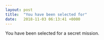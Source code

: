```yaml
---
layout: post
title:  "You have been selected for"
date:   2018-11-03 06:13:41 +0000
---
```

You have been selected for a secret mission.


